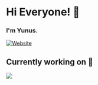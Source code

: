 # Hi Everyone! 👋


###  I'm Yunus. 

[![Website](https://img.shields.io/badge/yunusaltintop-me-orange)](https://yunusaltintop.me)   

## Currently working on 🧠

<code><img src="https://seeklogo.com/images/V/vuejs-logo-17D586B587-seeklogo.com.png"></code>
